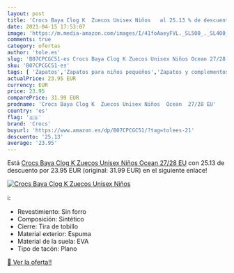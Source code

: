 ```yaml
---
layout: post
title: 'Crocs Baya Clog K  Zuecos Unisex Niños   al 25.13 % de descuento'
date: 2021-04-15 17:53:07
image: 'https://m.media-amazon.com/images/I/41foAaeyFVL._SL500_._SL400_.jpg'
comments: true
category: ofertas
author: 'tole.es'
slug: 'B07CPCGC51-es Crocs Baya Clog K Zuecos Unisex Niños Ocean 27/28 EU'
sku: 'B07CPCGC51-es'
tags: [ 'Zapatos','Zapatos para niños pequeños','Zapatos y complementos','Zuecos y mules para niño','crocs','zuecos', ]
actualPrice: 23.95 EUR
currency: EUR
price: 23.95
comparePrice: 31.99 EUR
prodname: 'Crocs Baya Clog K  Zuecos Unisex Niños  Ocean  27/28 EU'
country: 'es'
flag: '🇪🇸'
brand: 'Crocs'
buyurl: 'https://www.amazon.es/dp/B07CPCGC51/?tag=tolees-21'
descuento: '25.13'
average: '23.95'
---
```


Está [Crocs Baya Clog K  Zuecos Unisex Niños  Ocean  27/28 EU](https://www.amazon.es/dp/B07CPCGC51/?tag=tolees-21) con 25.13 de descuento por 23.95 EUR (original: 31.99 EUR) en el siguiente enlace!

[![Crocs Baya Clog K  Zuecos Unisex Niños  ](https://m.media-amazon.com/images/I/41foAaeyFVL._SL500_._SL400_.jpg)](https://www.amazon.es/dp/B07CPCGC51/?tag=tolees-21)

ℹ️:

- Revestimiento: Sin forro
- Composición: Sintético
- Cierre: Tira de tobillo
- Material exterior: Espuma
- Material de la suela: EVA
- Tipo de tacón: Plano

[🛒 Ver la oferta!!](https://www.amazon.es/dp/B07CPCGC51/?tag=tolees-21)
